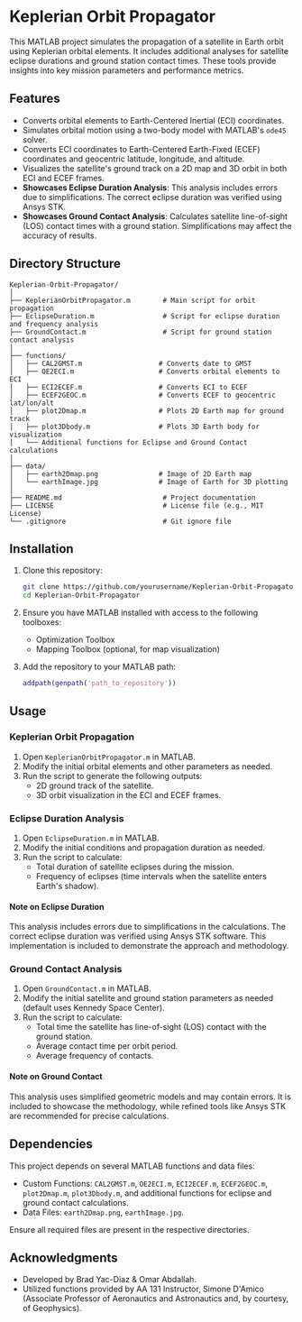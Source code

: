 
# Keplerian Orbit Propagator

This MATLAB project simulates the propagation of a satellite in Earth orbit using Keplerian orbital elements. It includes additional analyses for satellite eclipse durations and ground station contact times. These tools provide insights into key mission parameters and performance metrics.

## Features

- Converts orbital elements to Earth-Centered Inertial (ECI) coordinates.
- Simulates orbital motion using a two-body model with MATLAB's `ode45` solver.
- Converts ECI coordinates to Earth-Centered Earth-Fixed (ECEF) coordinates and geocentric latitude, longitude, and altitude.
- Visualizes the satellite's ground track on a 2D map and 3D orbit in both ECI and ECEF frames.
- **Showcases Eclipse Duration Analysis**: This analysis includes errors due to simplifications. The correct eclipse duration was verified using Ansys STK.
- **Showcases Ground Contact Analysis**: Calculates satellite line-of-sight (LOS) contact times with a ground station. Simplifications may affect the accuracy of results.

## Directory Structure

```
Keplerian-Orbit-Propagator/
│
├── KeplerianOrbitPropagator.m        # Main script for orbit propagation
├── EclipseDuration.m                 # Script for eclipse duration and frequency analysis
├── GroundContact.m                   # Script for ground station contact analysis
│
├── functions/
│   ├── CAL2GMST.m                   # Converts date to GMST
│   ├── OE2ECI.m                     # Converts orbital elements to ECI
│   ├── ECI2ECEF.m                   # Converts ECI to ECEF
│   ├── ECEF2GEOC.m                  # Converts ECEF to geocentric lat/lon/alt
│   ├── plot2Dmap.m                  # Plots 2D Earth map for ground track
│   ├── plot3Dbody.m                 # Plots 3D Earth body for visualization
│   └── Additional functions for Eclipse and Ground Contact calculations
│
├── data/
│   ├── earth2Dmap.png               # Image of 2D Earth map
│   └── earthImage.jpg               # Image of Earth for 3D plotting
│
├── README.md                         # Project documentation
├── LICENSE                           # License file (e.g., MIT License)
└── .gitignore                        # Git ignore file
```

## Installation

1. Clone this repository:
   ```bash
   git clone https://github.com/yourusername/Keplerian-Orbit-Propagator.git
   cd Keplerian-Orbit-Propagator
   ```

2. Ensure you have MATLAB installed with access to the following toolboxes:
   - Optimization Toolbox
   - Mapping Toolbox (optional, for map visualization)

3. Add the repository to your MATLAB path:
   ```matlab
   addpath(genpath('path_to_repository'))
   ```

## Usage

### Keplerian Orbit Propagation
1. Open `KeplerianOrbitPropagator.m` in MATLAB.
2. Modify the initial orbital elements and other parameters as needed.
3. Run the script to generate the following outputs:
   - 2D ground track of the satellite.
   - 3D orbit visualization in the ECI and ECEF frames.

### Eclipse Duration Analysis
1. Open `EclipseDuration.m` in MATLAB.
2. Modify the initial conditions and propagation duration as needed.
3. Run the script to calculate:
   - Total duration of satellite eclipses during the mission.
   - Frequency of eclipses (time intervals when the satellite enters Earth's shadow).

#### Note on Eclipse Duration
This analysis includes errors due to simplifications in the calculations. The correct eclipse duration was verified using Ansys STK software. This implementation is included to demonstrate the approach and methodology.

### Ground Contact Analysis
1. Open `GroundContact.m` in MATLAB.
2. Modify the initial satellite and ground station parameters as needed (default uses Kennedy Space Center).
3. Run the script to calculate:
   - Total time the satellite has line-of-sight (LOS) contact with the ground station.
   - Average contact time per orbit period.
   - Average frequency of contacts.

#### Note on Ground Contact
This analysis uses simplified geometric models and may contain errors. It is included to showcase the methodology, while refined tools like Ansys STK are recommended for precise calculations.

## Dependencies

This project depends on several MATLAB functions and data files:
- Custom Functions: `CAL2GMST.m`, `OE2ECI.m`, `ECI2ECEF.m`, `ECEF2GEOC.m`, `plot2Dmap.m`, `plot3Dbody.m`, and additional functions for eclipse and ground contact calculations.
- Data Files: `earth2Dmap.png`, `earthImage.jpg`.

Ensure all required files are present in the respective directories.

## Acknowledgments

- Developed by Brad Yac-Diaz & Omar Abdallah.
- Utilized functions provided by AA 131 Instructor, Simone D'Amico (Associate Professor of Aeronautics and Astronautics and, by courtesy, of Geophysics).
